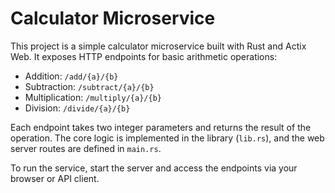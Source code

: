 
# Calculator Microservice

This project is a simple calculator microservice built with Rust and Actix Web. It exposes HTTP endpoints for basic arithmetic operations:

- Addition: `/add/{a}/{b}`
- Subtraction: `/subtract/{a}/{b}`
- Multiplication: `/multiply/{a}/{b}`
- Division: `/divide/{a}/{b}`

Each endpoint takes two integer parameters and returns the result of the operation. The core logic is implemented in the library (`lib.rs`), and the web server routes are defined in `main.rs`.

To run the service, start the server and access the endpoints via your browser or API client.
